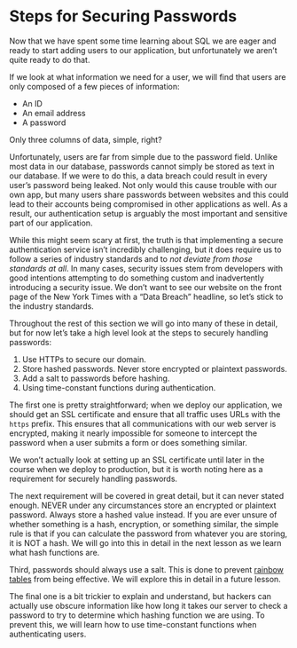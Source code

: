 
# Steps for Securing Passwords

Now that we have spent some time learning about SQL we are eager and ready to start adding users to our application, but unfortunately we aren’t quite ready to do that.

If we look at what information we need for a user, we will find that users are only composed of a few pieces of information:

- An ID
- An email address
- A password

Only three columns of data, simple, right?

Unfortunately, users are far from simple due to the password field. Unlike most data in our database, passwords cannot simply be stored as text in our database. If we were to do this, a data breach could result in every user’s password being leaked. Not only would this cause trouble with our own app, but many users share passwords between websites and this could lead to their accounts being compromised in other applications as well. As a result, our authentication setup is arguably the most important and sensitive part of our application.

While this might seem scary at first, the truth is that implementing a secure authentication service isn’t incredibly challenging, but it does require us to follow a series of industry standards and to *not deviate from those standards at all*. In many cases, security issues stem from developers with good intentions attempting to do something custom and inadvertently introducing a security issue. We don’t want to see our website on the front page of the New York Times with a “Data Breach” headline, so let’s stick to the industry standards.

Throughout the rest of this section we will go into many of these in detail, but for now let’s take a high level look at the steps to securely handling passwords:

1. Use HTTPs to secure our domain.
2. Store hashed passwords. Never store encrypted or plaintext passwords.
3. Add a salt to passwords before hashing.
4. Using time-constant functions during authentication.

The first one is pretty straightforward; when we deploy our application, we should get an SSL certificate and ensure that all traffic uses URLs with the `https` prefix. This ensures that all communications with our web server is encrypted, making it nearly impossible for someone to intercept the password when a user submits a form or does something similar.

We won’t actually look at setting up an SSL certificate until later in the course when we deploy to production, but it is worth noting here as a requirement for securely handling passwords.

The next requirement will be covered in great detail, but it can never stated enough. NEVER under any circumstances store an encrypted or plaintext password. Always store a hashed value instead. If you are ever unsure of whether something is a hash, encryption, or something similar, the simple rule is that if you can calculate the password from whatever you are storing, it is NOT a hash. We will go into this in detail in the next lesson as we learn what hash functions are.

Third, passwords should always use a salt. This is done to prevent [rainbow tables](https://www.beyondidentity.com/glossary/rainbow-table-attack) from being effective. We will explore this in detail in a future lesson.

The final one is a bit trickier to explain and understand, but hackers can actually use obscure information like how long it takes our server to check a password to try to determine which hashing function we are using. To prevent this, we will learn how to use time-constant functions when authenticating users.

